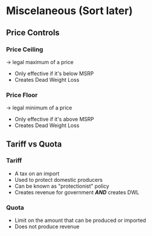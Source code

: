 # Miscelaneous (Sort later)

## Price Controls

### Price Ceiling
$\rightarrow$ legal maximum of a price
- Only effective if it's below MSRP
- Creates Dead Weight Loss

### Price Floor
$\rightarrow$ legal minimum of a price
- Only effective if it's above MSRP
- Creates Dead Weight Loss

## Tariff vs Quota
### Tariff
- A tax on an import
- Used to protect domestic producers
- Can be known as "protectionist" policy
- Creates revenue for government ***AND*** creates DWL
### Quota
- Limit on the amount that can be produced or imported
- Does not produce revenue